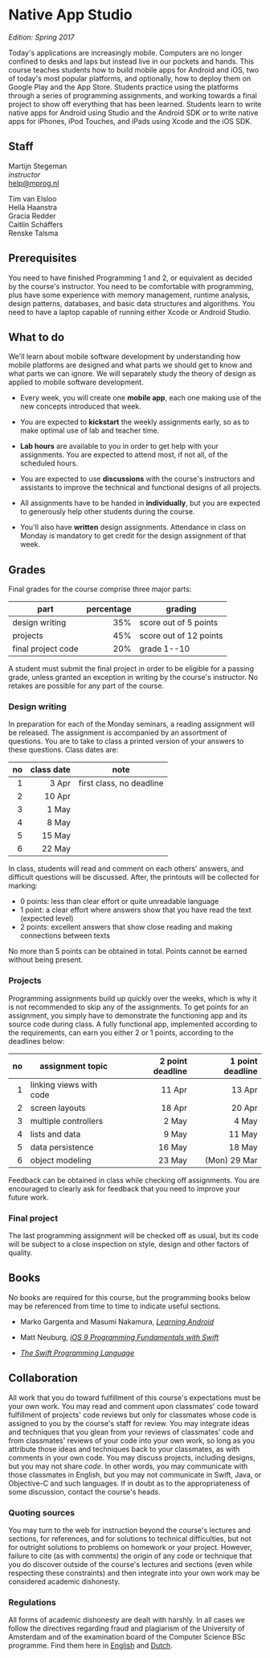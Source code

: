 # Native App Studio

*Edition: Spring 2017*

Today's applications are increasingly mobile. Computers are no longer confined
to desks and laps but instead live in our pockets and hands. This course
teaches students how to build mobile apps for Android and iOS, two of today's
most popular platforms, and optionally, how to deploy them on Google Play and
the App Store. Students practice using the platforms through a series of
programming assignments, and working towards a final project to show off
everything that has been learned. Students learn to write native apps for
Android using Studio and the Android SDK *or* to write native apps for iPhones,
iPod Touches, and iPads using Xcode and the iOS SDK.

## Staff

Martijn Stegeman  
*instructor*  
<help@mprog.nl>

Tim van Elsloo  
Hella Haanstra  
Gracia Redder  
Caitlin Schäffers  
Renske Talsma

## Prerequisites

You need to have finished Programming 1 and 2, or equivalent as decided by the
course's instructor. You need to be comfortable with programming, plus have
some experience with memory management, runtime analysis, design patterns,
databases, and basic data structures and algorithms. You need to have a laptop
capable of running either Xcode or Android Studio.

## What to do

We'll learn about mobile software development by understanding how mobile platforms are designed and what parts we should get to know and what parts we can ignore. We will separately study the theory of design as applied to mobile software development.

- Every week, you will create one **mobile app**, each one making use of the new concepts introduced that week.

- You are expected to **kickstart** the weekly assignments early, so as to make optimal use of lab and teacher time.

- **Lab hours** are available to you in order to get help with your assignments. You are expected to attend most, if not all, of the scheduled hours.

- You are expected to use **discussions** with the course's instructors and assistants to improve the technical and functional designs of all projects.

- All assignments have to be handed in **individually**, but you are expected to generously help other students during the course. 

- You'll also have **written** design assignments. Attendance in class on Monday is mandatory to get credit for the design assignment of that week.

## Grades

Final grades for the course comprise three major parts:

| part               | percentage | grading                |  
| ------------------ | ---------: | ---------------------- |  
| design writing     |        35% | score out of 5 points  |  
| projects           |        45% | score out of 12 points |  
| final project code |        20% | grade 1--10            |  

A student must submit the final project in order to be eligible for a passing grade, unless granted
an exception in writing by the course's instructor. No retakes are possible for any part of the
course.

### Design writing

In preparation for each of the Monday seminars, a reading assignment will be released. The assignment is accompanied by an assortment of questions. You are to take to class a printed version of your answers to these questions. Class dates are:

| no | class date | note                     |  
| -: | ---------: | ------------------------ |  
|  1 |      3 Apr | first class, no deadline |  
|  2 |     10 Apr |                          |  
|  3 |      1 May |                          |  
|  4 |      8 May |                          |  
|  5 |     15 May |                          |  
|  6 |     22 May |                          |  

In class, students will read and comment on each others' answers, and difficult questions will be discussed. After, the printouts will be collected for marking:

- 0 points: less than clear effort or quite unreadable language
- 1 point: a clear effort where answers show that you have read the text (expected level)
- 2 points: excellent answers that show close reading and making connections between texts

No more than 5 points can be obtained in total. Points cannot be earned without being present.

### Projects

Programming assignments build up quickly over the weeks, which is why it is not recommended to skip any of the assignments. To get points for an assignment, you simply have to demonstrate the functioning app and its source code during class. A fully functional app, implemented according to the requirements, can earn you either 2 or 1 points, according to the deadlines below:

| no | assignment topic        | 2 point deadline | 1 point deadline |  
| -: | ----------------------- | ---------------: | ---------------: |  
|  1 | linking views with code |           11 Apr |           13 Apr |  
|  2 | screen layouts          |           18 Apr |           20 Apr |  
|  3 | multiple controllers    |            2 May |            4 May |  
|  4 | lists and data          |            9 May |           11 May |  
|  5 | data persistence        |           16 May |           18 May |  
|  6 | object modeling         |           23 May |    (Mon)  29 Mar |  

Feedback can be obtained in class while checking off assignments. You are encouraged to clearly ask for feedback that you need to improve your future work.

### Final project

The last programming assignment will be checked off as usual, but its code will be subject to a close inspection on style, design and other factors of quality.

## Books

No books are required for this course, but the programming books below may be referenced from time to time to indicate useful sections.

- Marko Gargenta and Masumi Nakamura, [*Learning Android*](http://shop.oreilly.com/product/0636920023456.do)

- Matt Neuburg, [*iOS 9 Programming Fundamentals with Swift*](http://shop.oreilly.com/product/0636920044345.do)

- [*The Swift Programming Language*](https://itunes.apple.com/us/book/swift-programming-language/id881256329?mt=11)

## Collaboration

All work that you do toward fulfillment of this course's expectations must be
your own work. You may read and comment upon classmates' code toward
fulfillment of projects' code reviews but only for classmates whose code is
assigned to you by the course's staff for review. You may integrate ideas and
techniques that you glean from your reviews of classmates' code and from
classmates' reviews of your code into your own work, so long as you attribute
those ideas and techniques back to your classmates, as with comments in your
own code. You may discuss projects, including designs, but you may not share
*code*. In other words, you may communicate with those classmates in English,
but you may not communicate in Swift, Java, or Objective-C and such languages.
If in doubt as to the appropriateness of some discussion, contact the course's
heads.

### Quoting sources

You may turn to the web for instruction beyond the course's lectures and
sections, for references, and for solutions to technical difficulties, but not
for outright solutions to problems on homework or your project. However,
failure to cite (as with comments) the origin of any code or technique that you
do discover outside of the course's lectures and sections (even while
respecting these constraints) and then integrate into your own work may be
considered academic dishonesty.

### Regulations

All forms of academic dishonesty are dealt with harshly. In all cases we follow
the directives regarding fraud and plagiarism of the University of Amsterdam
and of the examination board of the Computer Science BSc programme. Find them
here in [English] and [Dutch].

[Dutch]: http://student.uva.nl/az/a-z-lijst/a-z-lijst/content/folder/fraude-plagiaat-en-bronvermelding/plagiaat-en-fraude.html
[English]: http://student.uva.nl/en/az/a-z/a-z/content/folder/plagiarism-and-fraud/plagiarism-and-fraud.html
